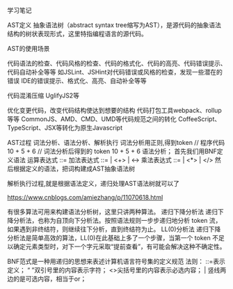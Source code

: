 学习笔记

AST定义
抽象语法树（abstract syntax tree缩写为AST），是源代码的抽象语法结构的树状表现形式，这里特指编程语言的源代码。

AST的使用场景

代码语法的检查、代码风格的检查、代码的格式化、代码的高亮、代码错误提示、代码自动补全等等
如JSLint、JSHint对代码错误或风格的检查，发现一些潜在的错误
IDE的错误提示、格式化、高亮、自动补全等等

代码混淆压缩
UglifyJS2等

优化变更代码，改变代码结构使达到想要的结构
代码打包工具webpack、rollup等等
CommonJS、AMD、CMD、UMD等代码规范之间的转化
CoffeeScript、TypeScript、JSX等转化为原生Javascript

AST过程
词法分析、语法分析、解析执行
词法分析用正则,得到token
// 程序代码
10 + 5 + 6
// 词法分析后得到的 token
10
+
5
+
6
语法分析；
首先我们用BNF定义语法
运算表达式
<Expression> ::= <AddExpression><EOF>
加法表达式
<AddExpression> ::= <MultipleExpression> | <AddExpression><+><MultiplicativeExpression> | <AddExpression><-><MultiplicativeExpression>
乘法表达式
<MultipleExpression> ::= <Number> | <MultipleExpression><*><Number> | <MultipleExpression></><Number>
然后根据定义的语法，把词构建成AST抽象语法树

解析执行过程,就是根据语法定义，递归处理AST语法树就可以了

https://www.cnblogs.com/amiezhang/p/11070618.html

有很多算法可用来构建语法分析树，这里只讲两种算法。
递归下降分析法
递归下降分析法，也称为自顶向下分析法。按照语法规则一步步递归地分析 token 流，如果遇到非终结符，则继续往下分析，直到终结符为止。
LL(0)分析法
递归下降分析法是简单高效的算法，LL(0)在此基础上多了一个步骤，当第一个 token 不足以确定元素类型时，对下一个字元采取“提前查看”，有可能会解决这种不确定性。

BNF范式是一种用递归的思想来表述计算机语言符号集的定义规范
法则：
::=表示定义；
“ ”双引号里的内容表示字符；
<>尖括号里的内容表示必选内容；
| 竖线两边的是可选内容，相当于or；
